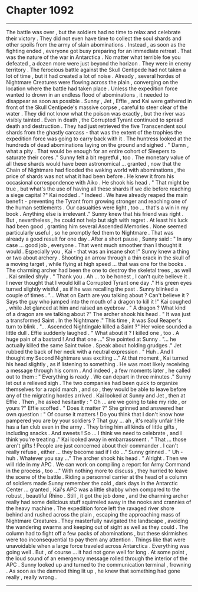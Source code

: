 
# Chapter 1092


---

The battle was over , but the soldiers had no time to relax and celebrate their victory . They did not even have time to collect the soul shards and other spoils from the army of slain abominations . Instead , as soon as the fighting ended , everyone got busy preparing for an immediate retreat .
That was the nature of the war in Antarctica . No matter what terrible foe you defeated , a dozen more were just beyond the horizon . They were in enemy territory . The ferocious battle against the Skull Centipede had not taken a lot of time , but it had created a lot of noise .
Already , several hordes of Nightmare Creatures were flowing across the plain , converging on the location where the battle had taken place . Unless the expedition force wanted to drown in an endless flood of abominations , it needed to disappear as soon as possible .
Sunny , Jet , Effie , and Kai were gathered in front of the Skull Centipede's massive corpse , careful to steer clear of the water . They did not know what the poison was exactly , but the river was visibly tainted . Even in death , the Corrupted Tyrant continued to spread death and destruction .
They had just retrieved the five Transcendent soul shards from the ghastly carcass - that was the extent of the trophies the expedition force was going to carry back with it . The huntress looked at the hundreds of dead abominations laying on the ground and sighed .
" Damn , what a pity . That would be enough for an entire cohort of Sleepers to saturate their cores ."
Sunny felt a bit regretful , too . The monetary value of all these shards would have been astronomical ... granted , now that the Chain of Nightmare had flooded the waking world with abominations , the price of shards was not what it had been before . He knew it from his occasional correspondence with Aiko .
He shook his head . " That might be true , but what's the use of having all these shards if we die before reaching a siege capital ?"
Kai nodded . " Indeed . We have already reaped the main benefit - preventing the Tyrant from growing stronger and reaching one of the human settlements . Our casualties were light , too ... that's a win in my book . Anything else is irrelevant ."
Sunny knew that his friend was right . But , nevertheless , he could not help but sigh with regret . At least his luck had been good , granting him several Ascended Memories . None seemed particularly useful , so he promptly fed them to Nightmare . That was already a good result for one day .
After a short pause , Sunny said : " In any case ... good job , everyone . That went much smoother than I thought it would . Especially you , Kai - that was an insane shot !"
Sunny knew a thing or two about archery . Shooting an arrow through a thin crack in the skull of a moving target , while flying at high speed ... that was one for the books . The charming archer had been the one to destroy the skeletal trees , as well .
Kai smiled shyly . " Thank you . Ah ... to be honest , I can't quite believe it . I never thought that I would kill a Corrupted Tyrant one day ."
His green eyes turned slightly wistful , as if he was recalling the past . Sunny blinked a couple of times .
"... What on Earth are you talking about ? Can't believe it ? Says the guy who jumped into the mouth of a dragon to kill it !"
Kai coughed , while Jet glanced at him and raised an eyebrow . " A dragon ? What kind of a dragon are we talking about ?"
The archer shook his head . " It was just a transformed Saint . In the Nightmare ."
This time , it was Soul Reaper's turn to blink .
"... Ascended Nightingale killed a Saint ?"
Her voice sounded a little dull . Effie suddenly laughed .
" What about it ? I killed one , too . A huge pain of a bastard ! And that one ..."
She pointed at Sunny .
"... he actually killed the same Saint twice . Speak about holding grudges ."
Jet rubbed the back of her neck with a neutral expression .
" Huh . And I thought my Second Nightmare was exciting ..."
At that moment , Kai turned his head slightly , as if listening to something . He was most likely receiving a message through his comm . And indeed , a few moments later , he called out to them :
" Everything is ready . We can depart in three minutes ."
Sunny let out a relieved sigh . The two companies had been quick to organize themselves for a rapid march , and so , they would be able to leave before any of the migrating hordes arrived .
Kai looked at Sunny and Jet , then at Effie . Then , he asked hesitantly :
" Oh ... are we going to take my ride , or yours ?"
Effie scoffed . " Does it matter ?"
She grinned and answered her own question :
" Of course it matters ! Do you think that I don't know how pampered you are by your soldiers ? That guy ... ah , it's really unfair ! He has a fan club even in the army . They bring him all kinds of little gifts , including snacks . And sweets ! So ... I think we need to celebrate , and I think you're treating ."
Kai looked away in embarrassment .
" That ... those aren't gifts ! People are just concerned about their commander . I can't really refuse , either ... they become sad if I do ..."
Sunny grinned .
" Uh - huh . Whatever you say ..."
The archer shook his head .
" Alright . Then we will ride in my APC . We can work on compiling a report for Army Command in the process , too ..."
With nothing more to discuss , they hurried to leave the scene of the battle . Riding a personnel carrier at the head of a column of soldiers made Sunny remember the cold , dark days in the Antarctic Center ... granted , Kai's APC was a little shabby when compared to the robust , beautiful Rhino .
Still , it got the job done , and the charming archer really had some delicious stuff squirreled away in the nooks and crannies of the heavy machine .
The expedition force left the ravaged river shore behind and rushed across the plain , escaping the approaching mass of Nightmare Creatures . They masterfully navigated the landscape , avoiding the wandering swarms and keeping out of sight as well as they could .
The column had to fight off a few packs of abominations , but these skirmishes were too inconsequential to pay them any attention . Things like that were unavoidable when a large force traveled across Antarctica .
Everything was going well .
But , of course ... it had not gone well for long .
At some point , the loud sound of an emergency message rolled through the interior of the APC .
Sunny looked up and turned to the communication terminal , frowning .
As soon as the damned thing lit up , he knew that something had gone really , really wrong .

---

